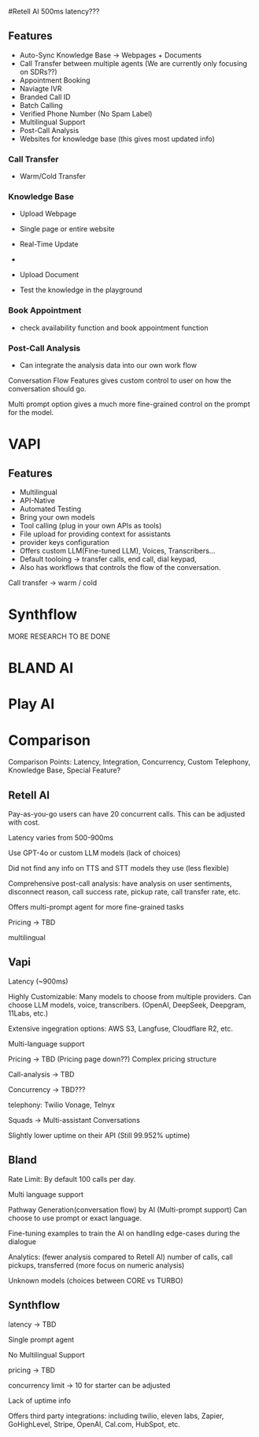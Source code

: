 #Retell AI
500ms latency???

## Features

-   Auto-Sync Knowledge Base -> Webpages + Documents
-   Call Transfer between multiple agents (We are currently only focusing on SDRs??)
-   Appointment Booking
-   Naviagte IVR
-   Branded Call ID
-   Batch Calling
-   Verified Phone Number (No Spam Label)
-   Multilingual Support
-   Post-Call Analysis
-   Websites for knowledge base (this gives most updated info)

### Call Transfer

-   Warm/Cold Transfer

### Knowledge Base

-   Upload Webpage
-   Single page or entire website
-   Real-Time Update
-
-   Upload Document

-   Test the knowledge in the playground

### Book Appointment

-   check availability function and book appointment function

### Post-Call Analysis

-   Can integrate the analysis data into our own work flow

Conversation Flow Features gives custom control to user on how the conversation should go.

Multi prompt option gives a much more fine-grained control on the prompt for the model.

# VAPI

## Features

-   Multilingual
-   API-Native
-   Automated Testing
-   Bring your own models
-   Tool calling (plug in your own APIs as tools)
-   File upload for providing context for assistants
-   provider keys configuration
-   Offers custom LLM(Fine-tuned LLM), Voices, Transcribers...
-   Default tooloing -> transfer calls, end call, dial keypad,
-   Also has workflows that controls the flow of the conversation.

Call transfer -> warm / cold

# Synthflow

MORE RESEARCH TO BE DONE

# BLAND AI

# Play AI

# Comparison

Comparison Points: Latency, Integration, Concurrency, Custom Telephony, Knowledge Base, Special Feature?

## Retell AI

Pay-as-you-go users can have 20 concurrent calls. This can be adjusted with cost.

Latency varies from 500-900ms

Use GPT-4o or custom LLM models (lack of choices)

Did not find any info on TTS and STT models they use (less flexible)

Comprehensive post-call analysis: have analysis on user sentiments, disconnect reason, call success rate, pickup rate, call transfer rate, etc.

Offers multi-prompt agent for more fine-grained tasks

Pricing -> TBD

multilingual

## Vapi

Latency (~900ms)

Highly Customizable: Many models to choose from multiple providers. Can choose LLM models, voice, transcribers. (OpenAI, DeepSeek, Deepgram, 11Labs, etc.)

Extensive ingegration options: AWS S3, Langfuse, Cloudflare R2, etc.

Multi-language support

Pricing -> TBD (Pricing page down??) Complex pricing structure

Call-analysis -> TBD

Concurrency -> TBD???

telephony: Twilio Vonage, Telnyx

Squads -> Multi-assistant Conversations

Slightly lower uptime on their API (Still 99.952% uptime)

## Bland

Rate Limit: By default 100 calls per day.

Multi language support

Pathway Generation(conversation flow) by AI (Multi-prompt support) Can choose to use prompt or exact language.

Fine-tuning examples to train the AI on handling edge-cases during the dialogue

Analytics: (fewer analysis compared to Retell AI) number of calls, call pickups, transferred (more focus on numeric analysis)

Unknown models (choices between CORE vs TURBO)

## Synthflow

latency -> TBD

Single prompt agent

No Multilingual Support

pricing -> TBD

concurrency limit -> 10 for starter can be adjusted

Lack of uptime info

Offers third party integrations: including twilio, eleven labs, Zapier, GoHighLevel, Stripe, OpenAI, Cal.com, HubSpot, etc.
